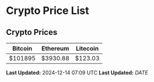 # Crypto Price List

## Crypto Prices
| Bitcoin | Ethereum | Litecoin |
| ------- | -------- | -------- |
| $101895 | $3930.88 | $123.03 |
**Last Updated:** 2024-12-14 07:09 UTC
**Last Updated:** $DATE$
